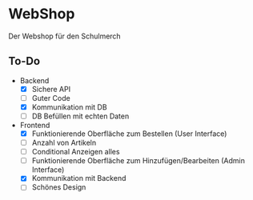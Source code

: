 # WebShop 

Der Webshop für den Schulmerch

## To-Do
- Backend
  - [x] Sichere API
  - [ ] Guter Code
  - [x] Kommunikation mit DB
  - [ ] DB Befüllen mit echten Daten
- Frontend
  - [X] Funktionierende Oberfläche zum Bestellen (User Interface)
  - [ ] Anzahl von Artikeln
  - [ ] Conditional Anzeigen alles
  - [ ] Funktionierende Oberfläche zum Hinzufügen/Bearbeiten (Admin Interface)
  - [X] Kommunikation mit Backend
  - [ ] Schönes Design